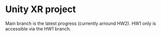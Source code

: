 # Unity XR project

Main branch is the latest progress (currently arround HW2).
HW1 only is accessible via the HW1 branch.
